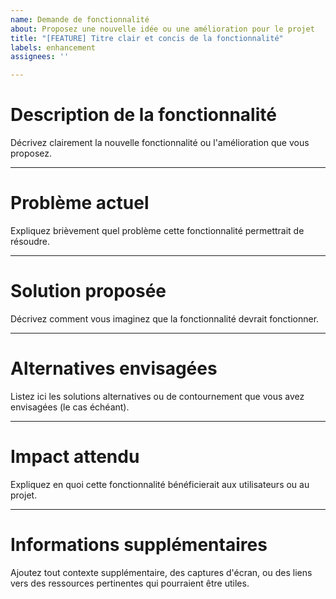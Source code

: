 ```yaml
---
name: Demande de fonctionnalité
about: Proposez une nouvelle idée ou une amélioration pour le projet
title: "[FEATURE] Titre clair et concis de la fonctionnalité"
labels: enhancement
assignees: ''

---
```


# Description de la fonctionnalité

Décrivez clairement la nouvelle fonctionnalité ou l'amélioration que vous proposez.

---

# Problème actuel

Expliquez brièvement quel problème cette fonctionnalité permettrait de résoudre.

---

# Solution proposée

Décrivez comment vous imaginez que la fonctionnalité devrait fonctionner.

---

# Alternatives envisagées

Listez ici les solutions alternatives ou de contournement que vous avez envisagées (le cas échéant).

---

# Impact attendu

Expliquez en quoi cette fonctionnalité bénéficierait aux utilisateurs ou au projet.

---

# Informations supplémentaires

Ajoutez tout contexte supplémentaire, des captures d'écran, ou des liens vers des ressources pertinentes qui pourraient être utiles.